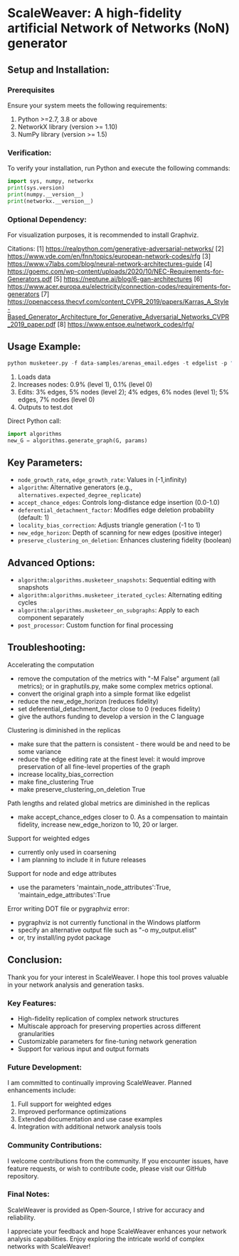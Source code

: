 # ScaleWeaver: A high-fidelity artificial Network of Networks (NoN) generator

## Setup and Installation:

### Prerequisites

Ensure your system meets the following requirements:

1. Python >=2.7, 3.8 or above
2. NetworkX library (version >= 1.10)
3. NumPy library (version >= 1.5)

### Verification:

To verify your installation, run Python and execute the following commands:

```python
import sys, numpy, networkx
print(sys.version)
print(numpy.__version__)
print(networkx.__version__)
```

### Optional Dependency:

For visualization purposes, it is recommended to install Graphviz.

Citations:
[1] https://realpython.com/generative-adversarial-networks/
[2] https://www.vde.com/en/fnn/topics/european-network-codes/rfg
[3] https://www.v7labs.com/blog/neural-network-architectures-guide
[4] https://goemc.com/wp-content/uploads/2020/10/NEC-Requirements-for-Generators.pdf
[5] https://neptune.ai/blog/6-gan-architectures
[6] https://www.acer.europa.eu/electricity/connection-codes/requirements-for-generators
[7] https://openaccess.thecvf.com/content_CVPR_2019/papers/Karras_A_Style-Based_Generator_Architecture_for_Generative_Adversarial_Networks_CVPR_2019_paper.pdf
[8] https://www.entsoe.eu/network_codes/rfg/

## Usage Example:

```python
python musketeer.py -f data-samples/arenas_email.edges -t edgelist -p "{'node_growth_rate':[0.005, 0.001], 'edge_edit_rate':[0.05, 0.04, 0.03], 'node_edit_rate':[0.07, 0.06, 0.05]}" -o output/test.dot
```

1. Loads data
2. Increases nodes: 0.9% (level 1), 0.1% (level 0)
3. Edits: 3% edges, 5% nodes (level 2); 4% edges, 6% nodes (level 1); 5% edges, 7% nodes (level 0)
4. Outputs to test.dot

Direct Python call:
```python
import algorithms
new_G = algorithms.generate_graph(G, params)
```

## Key Parameters:

- `node_growth_rate`, `edge_growth_rate`: Values in (-1,infinity)
- `algorithm`: Alternative generators (e.g., `alternatives.expected_degree_replicate`)
- `accept_chance_edges`: Controls long-distance edge insertion (0.0-1.0)
- `deferential_detachment_factor`: Modifies edge deletion probability (default: 1)
- `locality_bias_correction`: Adjusts triangle generation (-1 to 1)
- `new_edge_horizon`: Depth of scanning for new edges (positive integer)
- `preserve_clustering_on_deletion`: Enhances clustering fidelity (boolean)

## Advanced Options:

- `algorithm:algorithms.musketeer_snapshots`: Sequential editing with snapshots
- `algorithm:algorithms.musketeer_iterated_cycles`: Alternating editing cycles
- `algorithm:algorithms.musketeer_on_subgraphs`: Apply to each component separately
- `post_processor`: Custom function for final processing

Troubleshooting:
---------------
Accelerating the computation
* remove the computation of the metrics with "-M False" argument (all metrics);  or in graphutils.py, make some complex metrics optional.
* convert the original graph into a simple format like edgelist
* reduce the new_edge_horizon (reduces fidelity)
* set deferential_detachment_factor close to 0 (reduces fidelity)
* give the authors funding to develop a version in the C language

Clustering is diminished in the replicas
* make sure that the pattern is consistent - there would be and need to be some variance
* reduce the edge editing rate at the finest level: it would improve preservation of all fine-level properties of the graph
* increase locality_bias_correction
* make fine_clustering True
* make preserve_clustering_on_deletion True

Path lengths and related global metrics are diminished in the replicas
* make accept_chance_edges closer to 0.  As a compensation to maintain fidelity, increase new_edge_horizon to 10, 20 or larger.

Support for weighted edges
* currently only used in coarsening
* I am planning to include it in future releases

Support for node and edge attributes
* use the parameters 'maintain_node_attributes':True, 'maintain_edge_attributes':True

Error writing DOT file or pygraphviz error:
* pygraphviz is not currently functional in the Windows platform
* specify an alternative output file such as "-o my_output.elist"
* or, try install/ing pydot package


## Conclusion:

Thank you for your interest in ScaleWeaver. I hope this tool proves valuable in your network analysis and generation tasks.

### Key Features:

- High-fidelity replication of complex network structures
- Multiscale approach for preserving properties across different granularities
- Customizable parameters for fine-tuning network generation
- Support for various input and output formats

### Future Development:

I am committed to continually improving ScaleWeaver. Planned enhancements include:

1. Full support for weighted edges
2. Improved performance optimizations
3. Extended documentation and use case examples
4. Integration with additional network analysis tools

### Community Contributions:

I welcome contributions from the community. If you encounter issues, have feature requests, or wish to contribute code, please visit our GitHub repository.


### Final Notes:

ScaleWeaver is provided as Open-Source, I strive for accuracy and reliability.

I appreciate your feedback and hope ScaleWeaver enhances your network analysis capabilities. Enjoy exploring the intricate world of complex networks with ScaleWeaver!
